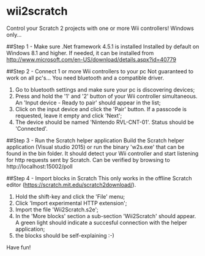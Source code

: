 # wii2scratch
Control your Scratch 2 projects with one or more Wii controllers!
Windows only...

##Step 1 - Make sure .Net framework 4.5.1 is installed
Installed by default on Windows 8.1 and higher. If needed, it can be installed from http://www.microsoft.com/en-US/download/details.aspx?id=40779

##Step 2 - Connect 1 or more Wii controllers to your pc
Not guaranteed to work on all pc's... You need bluetooth and a compatible driver.

1. Go to bluetooth settings and make sure your pc is discovering devices;
2. Press and hold the '1' and '2' button of your Wii controller simultaneous. An 'Input device - Ready to pair' should appear in the list;
3. Click on the input device and click the 'Pair' button. If a passcode is requested, leave it empty and click 'Next';
4. The device should be named 'Nintendo RVL-CNT-01'. Status should be 'Connected'.

##Step 3 - Run the Scratch helper application
Build the Scratch helper application (Visual studio 2015) or run the binary 'w2s.exe' that can be found in the bin folder. It should detect your Wii controller and start listening for http requests sent by Scratch. Can be verified by browsing to http://localhost:15002/poll

##Step 4 - Import blocks in Scratch
This only works in the offline Scratch editor (https://scratch.mit.edu/scratch2download/).

1. Hold the shift-key and click the 'File' menu;
2. Click 'Import experimental HTTP extension';
3. Import the file 'Wii2Scratch.s2e';
4. In the 'More blocks' section a sub-section 'Wii2Scratch' should appear. A green light should indicate a succesful connection with the helper application;
5. the blocks should be self-explaining :-)


Have fun!

